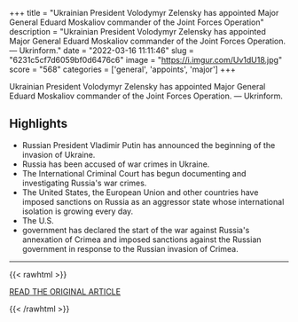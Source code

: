 +++
title = "Ukrainian President Volodymyr Zelensky has appointed Major General Eduard Moskaliov commander of the Joint Forces Operation"
description = "Ukrainian President Volodymyr Zelensky has appointed Major General Eduard Moskaliov commander of the Joint Forces Operation. — Ukrinform."
date = "2022-03-16 11:11:46"
slug = "6231c5cf7d6059bf0d6476c6"
image = "https://i.imgur.com/Uv1dU18.jpg"
score = "568"
categories = ['general', 'appoints', 'major']
+++

Ukrainian President Volodymyr Zelensky has appointed Major General Eduard Moskaliov commander of the Joint Forces Operation. — Ukrinform.

## Highlights

- Russian President Vladimir Putin has announced the beginning of the invasion of Ukraine.
- Russia has been accused of war crimes in Ukraine.
- The International Criminal Court has begun documenting and investigating Russia's war crimes.
- The United States, the European Union and other countries have imposed sanctions on Russia as an aggressor state whose international isolation is growing every day.
- The U.S.
- government has declared the start of the war against Russia's annexation of Crimea and imposed sanctions against the Russian government in response to the Russian invasion of Crimea.

---

{{< rawhtml >}}
  <p class="article-category">
    <a target="_blank" href="https://www.ukrinform.net/rubric-ato/3430516-zelensky-appoints-major-general-moskaliov-commander-of-joint-forces-operation.html">READ THE ORIGINAL ARTICLE</a>
  </p>
{{< /rawhtml >}}
